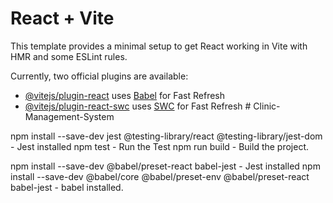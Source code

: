 # React + Vite

This template provides a minimal setup to get React working in Vite with HMR and some ESLint rules.

Currently, two official plugins are available:

- [@vitejs/plugin-react](https://github.com/vitejs/vite-plugin-react/blob/main/packages/plugin-react/README.md) uses [Babel](https://babeljs.io/) for Fast Refresh
- [@vitejs/plugin-react-swc](https://github.com/vitejs/vite-plugin-react-swc) uses [SWC](https://swc.rs/) for Fast Refresh
  #   C l i n i c - M a n a g e m e n t - S y s t e m 
   
   

npm install --save-dev jest @testing-library/react @testing-library/jest-dom - Jest installed
npm test - Run the Test
npm run build - Build the project.

npm install --save-dev @babel/preset-react babel-jest - Jest installed
npm install --save-dev @babel/core @babel/preset-env @babel/preset-react babel-jest - babel installed.

